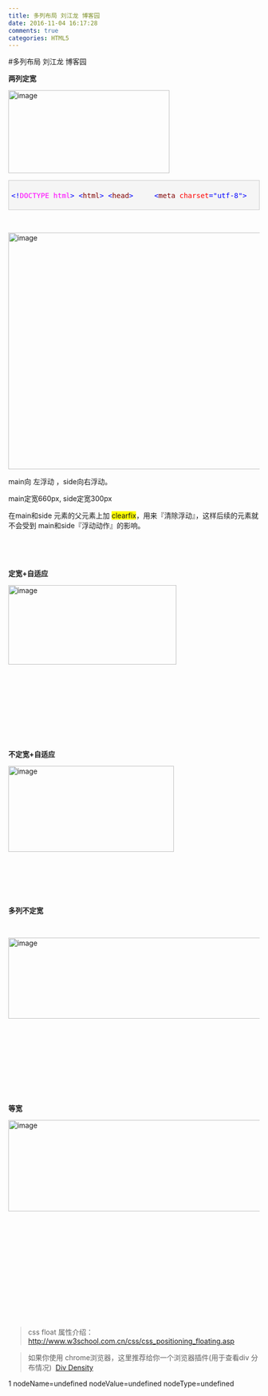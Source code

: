 ```yaml
---
title: 多列布局 刘江龙 博客园
date: 2016-11-04 16:17:28
comments: true
categories: HTML5
---
```


#多列布局 刘江龙 博客园
<p><strong>两列定宽</strong></p><p><a href="http://images2015.cnblogs.com/blog/601779/201611/601779-20161101135731299-707993306.png"><img title="image" style="border-left-width: 0px; border-right-width: 0px; background-image: none; border-bottom-width: 0px; padding-top: 0px; padding-left: 0px; display: inline; padding-right: 0px; border-top-width: 0px" border="0" alt="image" src="http://images2015.cnblogs.com/blog/601779/201611/601779-20161101135733565-636633711.png" width="323" height="166"></a></p><div class="cnblogs_code" style="border-top: #cccccc 1px solid; border-right: #cccccc 1px solid; border-bottom: #cccccc 1px solid; padding-bottom: 5px; padding-top: 5px; padding-left: 5px; border-left: #cccccc 1px solid; padding-right: 5px; background-color: #f5f5f5"><pre><span style="color: #0000ff">&lt;!</span><span style="color: #ff00ff">DOCTYPE html</span><span style="color: #0000ff">&gt;</span> <span style="color: #0000ff">&lt;</span><span style="color: #800000">html</span><span style="color: #0000ff">&gt;</span> <span style="color: #0000ff">&lt;</span><span style="color: #800000">head</span><span style="color: #0000ff">&gt;</span>     <span style="color: #0000ff">&lt;</span><span style="color: #800000">meta </span><span style="color: #ff0000">charset</span><span style="color: #0000ff">="utf-8"</span><span style="color: #0000ff">&gt;</span>     <span style="color: #0000ff">&lt;</span><span style="color: #800000">title</span><span style="color: #0000ff">&gt;</span>两列布局<span style="color: #0000ff">&lt;/</span><span style="color: #800000">title</span><span style="color: #0000ff">&gt;</span>     <span style="color: #0000ff">&lt;</span><span style="color: #800000">style </span><span style="color: #ff0000">type</span><span style="color: #0000ff">="text/css"</span><span style="color: #0000ff">&gt;</span><span style="color: #800000; background-color: #f5f5f5">     html,body,.body,.main,.side</span><span style="color: #000000; background-color: #f5f5f5">{</span><span style="color: #ff0000; background-color: #f5f5f5">         margin</span><span style="color: #000000; background-color: #f5f5f5">:</span><span style="color: #0000ff; background-color: #f5f5f5"> 0</span><span style="color: #000000; background-color: #f5f5f5">;</span><span style="color: #ff0000; background-color: #f5f5f5">         padding</span><span style="color: #000000; background-color: #f5f5f5">:</span><span style="color: #0000ff; background-color: #f5f5f5"> 0</span><span style="color: #000000; background-color: #f5f5f5">;</span><span style="color: #ff0000; background-color: #f5f5f5">         height</span><span style="color: #000000; background-color: #f5f5f5">:</span><span style="color: #0000ff; background-color: #f5f5f5"> 100%</span><span style="color: #000000; background-color: #f5f5f5">;</span>     <span style="color: #000000; background-color: #f5f5f5">}</span><span style="color: #800000; background-color: #f5f5f5">     .body</span><span style="color: #000000; background-color: #f5f5f5">{</span><span style="color: #ff0000; background-color: #f5f5f5">         width</span><span style="color: #000000; background-color: #f5f5f5">:</span><span style="color: #0000ff; background-color: #f5f5f5"> 960px</span><span style="color: #000000; background-color: #f5f5f5">;</span><span style="color: #ff0000; background-color: #f5f5f5">         margin</span><span style="color: #000000; background-color: #f5f5f5">:</span><span style="color: #0000ff; background-color: #f5f5f5"> 0 auto</span><span style="color: #000000; background-color: #f5f5f5">;</span>     <span style="color: #000000; background-color: #f5f5f5">}</span><span style="color: #800000; background-color: #f5f5f5">     .main</span><span style="color: #000000; background-color: #f5f5f5">{</span><span style="color: #ff0000; background-color: #f5f5f5">         background-color</span><span style="color: #000000; background-color: #f5f5f5">:</span><span style="color: #0000ff; background-color: #f5f5f5"> pink</span><span style="color: #000000; background-color: #f5f5f5">;</span>     <span style="color: #000000; background-color: #f5f5f5">}</span><span style="color: #800000; background-color: #f5f5f5">     .side</span><span style="color: #000000; background-color: #f5f5f5">{</span><span style="color: #ff0000; background-color: #f5f5f5">         background-color</span><span style="color: #000000; background-color: #f5f5f5">:</span><span style="color: #0000ff; background-color: #f5f5f5"> #bebebe</span><span style="color: #000000; background-color: #f5f5f5">;</span>     <span style="color: #000000; background-color: #f5f5f5">}</span><span style="color: #800000; background-color: #f5f5f5">          .main</span><span style="color: #000000; background-color: #f5f5f5">{</span><span style="color: #ff0000; background-color: #f5f5f5">         float</span><span style="color: #000000; background-color: #f5f5f5">:</span><span style="color: #0000ff; background-color: #f5f5f5"> left</span><span style="color: #000000; background-color: #f5f5f5">;</span><span style="color: #ff0000; background-color: #f5f5f5">         width</span><span style="color: #000000; background-color: #f5f5f5">:</span><span style="color: #0000ff; background-color: #f5f5f5"> 660px</span><span style="color: #000000; background-color: #f5f5f5">;</span>     <span style="color: #000000; background-color: #f5f5f5">}</span><span style="color: #800000; background-color: #f5f5f5">     .side</span><span style="color: #000000; background-color: #f5f5f5">{</span><span style="color: #ff0000; background-color: #f5f5f5">         float</span><span style="color: #000000; background-color: #f5f5f5">:</span><span style="color: #0000ff; background-color: #f5f5f5"> right</span><span style="color: #000000; background-color: #f5f5f5">;</span><span style="color: #ff0000; background-color: #f5f5f5">         width</span><span style="color: #000000; background-color: #f5f5f5">:</span><span style="color: #0000ff; background-color: #f5f5f5"> 300px</span><span style="color: #000000; background-color: #f5f5f5">;</span>     <span style="color: #000000; background-color: #f5f5f5">}</span><span style="color: #800000; background-color: #f5f5f5">          .clearfix:after</span><span style="color: #000000; background-color: #f5f5f5">{</span><span style="color: #ff0000; background-color: #f5f5f5">         content</span><span style="color: #000000; background-color: #f5f5f5">:</span><span style="color: #0000ff; background-color: #f5f5f5"> '.'</span><span style="color: #000000; background-color: #f5f5f5">;</span><span style="color: #ff0000; background-color: #f5f5f5">         display</span><span style="color: #000000; background-color: #f5f5f5">:</span><span style="color: #0000ff; background-color: #f5f5f5"> block</span><span style="color: #000000; background-color: #f5f5f5">;</span><span style="color: #ff0000; background-color: #f5f5f5">         clear</span><span style="color: #000000; background-color: #f5f5f5">:</span><span style="color: #0000ff; background-color: #f5f5f5"> both</span><span style="color: #000000; background-color: #f5f5f5">;</span><span style="color: #ff0000; background-color: #f5f5f5">         height</span><span style="color: #000000; background-color: #f5f5f5">:</span><span style="color: #0000ff; background-color: #f5f5f5"> 0</span><span style="color: #000000; background-color: #f5f5f5">;</span><span style="color: #ff0000; background-color: #f5f5f5">         overflow</span><span style="color: #000000; background-color: #f5f5f5">:</span><span style="color: #0000ff; background-color: #f5f5f5"> hidden</span><span style="color: #000000; background-color: #f5f5f5">;</span><span style="color: #ff0000; background-color: #f5f5f5">         visibility</span><span style="color: #000000; background-color: #f5f5f5">:</span><span style="color: #0000ff; background-color: #f5f5f5"> hidden</span><span style="color: #000000; background-color: #f5f5f5">;</span>     <span style="color: #000000; background-color: #f5f5f5">}</span>     <span style="color: #0000ff">&lt;/</span><span style="color: #800000">style</span><span style="color: #0000ff">&gt;</span> <span style="color: #0000ff">&lt;/</span><span style="color: #800000">head</span><span style="color: #0000ff">&gt;</span> <span style="color: #0000ff">&lt;</span><span style="color: #800000">body</span><span style="color: #0000ff">&gt;</span> <span style="color: #0000ff">&lt;</span><span style="color: #800000">div </span><span style="color: #ff0000">class</span><span style="color: #0000ff">="body clearfix"</span><span style="color: #0000ff">&gt;</span>     <span style="color: #0000ff">&lt;</span><span style="color: #800000">div </span><span style="color: #ff0000">class</span><span style="color: #0000ff">="side"</span><span style="color: #0000ff">&gt;</span>side<span style="color: #0000ff">&lt;/</span><span style="color: #800000">div</span><span style="color: #0000ff">&gt;</span>     <span style="color: #0000ff">&lt;</span><span style="color: #800000">div </span><span style="color: #ff0000">class</span><span style="color: #0000ff">="main"</span><span style="color: #0000ff">&gt;</span>main<span style="color: #0000ff">&lt;/</span><span style="color: #800000">div</span><span style="color: #0000ff">&gt;</span> <span style="color: #0000ff">&lt;/</span><span style="color: #800000">div</span><span style="color: #0000ff">&gt;</span> <span style="color: #0000ff">&lt;/</span><span style="color: #800000">body</span><span style="color: #0000ff">&gt;</span> <span style="color: #0000ff">&lt;/</span><span style="color: #800000">html</span><span style="color: #0000ff">&gt;</span></pre></div><p>&nbsp;</p><p><a href="http://images2015.cnblogs.com/blog/601779/201611/601779-20161101135738002-2125741320.png"><img title="image" style="border-top: 0px; border-right: 0px; background-image: none; border-bottom: 0px; padding-top: 0px; padding-left: 0px; border-left: 0px; display: inline; padding-right: 0px" border="0" alt="image" src="http://images2015.cnblogs.com/blog/601779/201611/601779-20161101135742221-1300447152.png" width="1109" height="474"></a></p><p>main向 左浮动 ，side向右浮动。</p><p>main定宽660px, side定宽300px</p><p>在main和side 元素的父元素上加 <font style="background-color: #ffff00">clearfix</font>，用来『清除浮动』，这样后续的元素就不会受到 main和side『浮动动作』的影响。</p><p>&nbsp;</p><p>&nbsp;</p><p><strong>定宽+自适应</strong></p><p><a href="http://images2015.cnblogs.com/blog/601779/201611/601779-20161101135744721-225695294.png"><img title="image" style="border-left-width: 0px; border-right-width: 0px; background-image: none; border-bottom-width: 0px; padding-top: 0px; padding-left: 0px; display: inline; padding-right: 0px; border-top-width: 0px" border="0" alt="image" src="http://images2015.cnblogs.com/blog/601779/201611/601779-20161101135808908-1524079312.png" width="337" height="159"></a></p><p>&nbsp;</p><p>&nbsp;</p><p>&nbsp;</p><p>&nbsp;</p><p>&nbsp;</p><p><strong>不定宽+自适应</strong></p><p><a href="http://images2015.cnblogs.com/blog/601779/201611/601779-20161101135810986-1787803654.png"><img title="image" style="border-left-width: 0px; border-right-width: 0px; background-image: none; border-bottom-width: 0px; padding-top: 0px; padding-left: 0px; display: inline; padding-right: 0px; border-top-width: 0px" border="0" alt="image" src="http://images2015.cnblogs.com/blog/601779/201611/601779-20161101135813236-465393938.png" width="332" height="172"></a></p><p>&nbsp;</p><p>&nbsp;</p><p>&nbsp;</p><p><strong>多列不定宽</strong></p><p>&nbsp;</p><p><a href="http://images2015.cnblogs.com/blog/601779/201611/601779-20161101135817158-138475864.png"><img title="image" style="border-left-width: 0px; border-right-width: 0px; background-image: none; border-bottom-width: 0px; padding-top: 0px; padding-left: 0px; display: inline; padding-right: 0px; border-top-width: 0px" border="0" alt="image" src="http://images2015.cnblogs.com/blog/601779/201611/601779-20161101135822174-977319174.png" width="518" height="162"></a></p><p>&nbsp;</p><p>&nbsp;</p><p>&nbsp;</p><p>&nbsp;</p><p>&nbsp;</p><p><strong>等宽</strong></p><p><a href="http://images2015.cnblogs.com/blog/601779/201611/601779-20161101135827643-1840807027.png"><img title="image" style="border-left-width: 0px; border-right-width: 0px; background-image: none; border-bottom-width: 0px; padding-top: 0px; padding-left: 0px; display: inline; padding-right: 0px; border-top-width: 0px" border="0" alt="image" src="http://images2015.cnblogs.com/blog/601779/201611/601779-20161101135915783-1710233814.png" width="718" height="183"></a></p><p>&nbsp;</p><p>&nbsp;</p><p>&nbsp;</p><p>&nbsp;</p><p>&nbsp;</p><p>&nbsp;</p><p>&nbsp;</p><blockquote> <p>css float 属性介绍：<a title="http://www.w3school.com.cn/css/css_positioning_floating.asp" href="http://www.w3school.com.cn/css/css_positioning_floating.asp">http://www.w3school.com.cn/css/css_positioning_floating.asp</a></p></blockquote><blockquote> <p align="left">如果你使用 chrome浏览器，这里推荐给你一个浏览器插件(用于查看div 分布情况)&nbsp; <a href="https://chrome.google.com/webstore/detail/div-density/akhjnfacldhnbhkpmhebkfocmheaicif?hl=zh-CN">Div Density</a></p></blockquote>1 nodeName=undefined nodeValue=undefined nodeType=undefined
